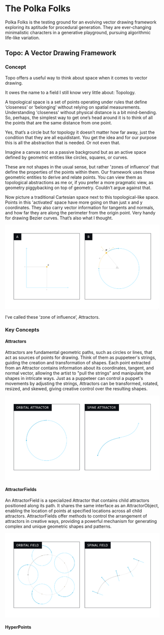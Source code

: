 # The Polka Folks

Polka Folks is the testing ground for an evolving vector drawing framework exploring its aptitude for procedural generation.
They are ever-changing minimalistic characters in a generative playground, pursuing algorithmic life-like variation.

## Topo: A Vector Drawing Framework

### Concept

Topo offers a useful way to think about space when it comes to vector drawing. 

It owes the name to a field I still know very little about: Topology.

A topological space is a set of points operating under rules that define ‘closeness’ or ‘belonging’ without relying on spatial measurements. Understanding 'closeness' without physical distance is a bit mind-bending. So, perhaps, the simplest way to get one’s head around it is to think of all the points that are the same distance from one point. 

Yes, that’s a circle but for topology it doesn’t matter how far away, just the condition that they are all equidistant. 
You get the idea and for our purpose this is all the abstraction that is needed. Or not even that.

Imagine a canvas not as a passive background but as an active space defined by geometric entities like circles, squares, or curves.

These are not shapes in the usual sense, but rather 'zones of influence' that define the properties of the points within them. Our framework uses these geometric entities to derive and relate points. You can view them as topological abstractions as me or, if you prefer a more pragmatic view, as geometry piggybacking on top of geometry. Couldn’t argue against that.

Now picture a traditional Cartesian space next to this topological-like space. Points in this 'activated' space have more going on than just x and y coordinates. They also carry vector information for tangents and normals, and how far they are along the perimeter from the origin point. Very handy for drawing Bezier curves. That’s also what I thought.

![Framework Concept Diagram](/docs/assets/concept-diagram.png)

I’ve called these ‘zone of influence’, Attractors.

### Key Concepts

#### Attractors

Attractors are fundamental geometric paths, such as circles or lines, that act as sources of points for drawing. Think of them as puppeteer's strings, guiding the creation and transformation of shapes. Each point extracted from an Attractor contains information about its coordinates, tangent, and normal vector, allowing the artist to "pull the strings" and manipulate the shapes in intricate ways. Just as a puppeteer can control a puppet's movements by adjusting the strings, Attractors can be transformed, rotated, resized, and skewed, giving creative control over the resulting shapes.

![Attractor Concept Diagram](/docs/assets/attractor-diagram.png)

#### AttractorFields

An AttractorField is a specialized Attractor that contains child attractors positioned along its path. It shares the same interface as an AttractorObject, enabling the location of points at specified locations across all child attractors. AttractorFields offer methods to control the arrangement of attractors in creative ways, providing a powerful mechanism for generating complex and unique geometric shapes and patterns.

![Attractor Field Concept Diagram](/docs/assets/field-diagram.png)

#### HyperPoints

